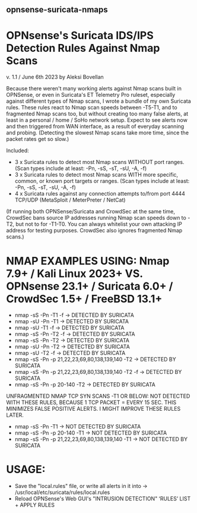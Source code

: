 ## opnsense-suricata-nmaps
# OPNsense's Suricata IDS/IPS Detection Rules Against Nmap Scans
v. 1.1 / June 6th 2023 by Aleksi Bovellan

Because there weren't many working alerts against Nmap scans built in OPNSense, or even in Suricata's ET Telemetry Pro ruleset, especially against different types of Nmap scans, I wrote a bundle of my own Suricata rules. These rules react to Nmap scan speeds between -T5-T1, and to fragmented Nmap scans too, but without creating too many false alerts, at least in a personal / home / SoHo network setup. Expect to see alerts now and then triggered from WAN interface, as a result of everyday scanning and probing. (Detecting the slowest Nmap scans take more time, since the packet rates get so slow.)

Included:

- 3 x Suricata rules to detect most Nmap scans WITHOUT port ranges. (Scan types include at least: -Pn, -sS, -sT, -sU, -A, -f)
- 3 x Suricata rules to detect most Nmap scans WITH more specific, common, or known port targets or ranges. (Scan types include at least: -Pn, -sS, -sT, -sU, -A, -f)
- 4 x Suricata rules against any connection attempts to/from port 4444 TCP/UDP (MetaSploit / MeterPreter / NetCat)

(If running both OPNSense/Suricata and CrowdSec at the same time, CrowdSec bans source IP addresses running Nmap scan speeds down to -T2, but not to for -T1-T0. You can always whitelist your own attacking IP address for testing purposes. CrowdSec also ignores fragmented Nmap scans.)

# NMAP EXAMPLES USING:   Nmap 7.9+ / Kali Linux 2023+	  VS.   OPNsense 23.1+  /  Suricata 6.0+  /  CrowdSec 1.5+  /  FreeBSD 13.1+

- nmap -sS -Pn -T1 -f   ->   DETECTED BY SURICATA
- nmap -sU -Pn -T1   ->    DETECTED BY SURICATA
- nmap -sU -T1 -f   ->   DETECTED BY SURICATA
- nmap -sS -Pn -T2 -f   ->   DETECTED BY SURICATA
- nmap -sS -Pn -T2   ->   DETECTED BY SURICATA
- nmap -sU -Pn -T2   ->   DETECTED BY SURICATA
- nmap -sU -T2 -f   ->   DETECTED BY SURICATA
- nmap -sS -Pn -p 21,22,23,69,80,138,139,140 -T2   ->   DETECTED BY SURICATA
- nmap -sS -Pn -p 21,22,23,69,80,138,139,140 -T2 -f   ->   DETECTED BY SURICATA
- nmap -sS -Pn -p 20-140 -T2   ->   DETECTED BY SURICATA

UNFRAGMENTED NMAP TCP SYN SCANS -T1 OR BELOW: NOT DETECTED WITH THESE RULES, BECAUSE 1 TCP PACKET = EVERY 15 SEC. THIS MINIMIZES FALSE POSITIVE ALERTS. I MIGHT IMPROVE THESE RULES LATER.

- nmap -sS -Pn -T1   ->   NOT DETECTED BY SURICATA 
- nmap -sS -Pn -p 20-140 -T1   ->   NOT DETECTED BY SURICATA
- nmap -sS -Pn -p 21,22,23,69,80,138,139,140 -T1   ->   NOT DETECTED BY SURICATA

# USAGE:

- Save the "local.rules" file, or write all alerts in it into ->  /usr/local/etc/suricata/rules/local.rules
- Reload OPNSense's Web GUI's "INTRUSION DETECTION" ‘RULES’ LIST + APPLY RULES
